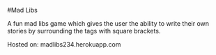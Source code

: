 #Mad Libs

A fun mad libs game which gives the user the ability to write their own stories by surrounding the tags with square brackets.

Hosted on: madlibs234.herokuapp.com
